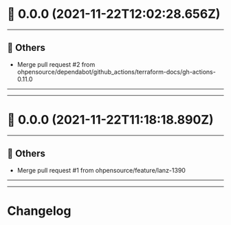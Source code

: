 # :confetti_ball: 0.0.0 (2021-11-22T12:02:28.656Z)
- - -
## :newspaper: Others
* Merge pull request #2 from ohpensource/dependabot/github_actions/terraform-docs/gh-actions-0.11.0
- - -
- - -
# :confetti_ball: 0.0.0 (2021-11-22T11:18:18.890Z)
- - -
## :newspaper: Others
* Merge pull request #1 from ohpensource/feature/lanz-1390
- - -
- - -
# Changelog
